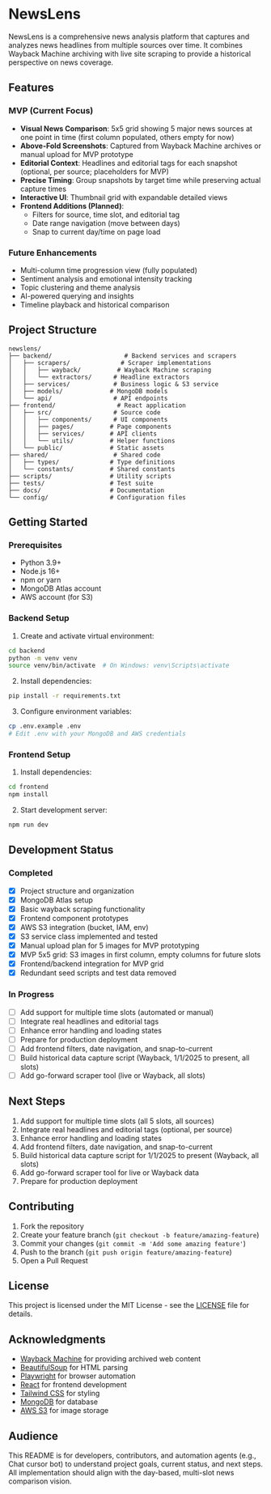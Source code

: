 # NewsLens

NewsLens is a comprehensive news analysis platform that captures and analyzes news headlines from multiple sources over time. It combines Wayback Machine archiving with live site scraping to provide a historical perspective on news coverage.

## Features

### MVP (Current Focus)
- **Visual News Comparison**: 5x5 grid showing 5 major news sources at one point in time (first column populated, others empty for now)
- **Above-Fold Screenshots**: Captured from Wayback Machine archives or manual upload for MVP prototype
- **Editorial Context**: Headlines and editorial tags for each snapshot (optional, per source; placeholders for MVP)
- **Precise Timing**: Group snapshots by target time while preserving actual capture times
- **Interactive UI**: Thumbnail grid with expandable detailed views
- **Frontend Additions (Planned)**:
  - Filters for source, time slot, and editorial tag
  - Date range navigation (move between days)
  - Snap to current day/time on page load

### Future Enhancements
- Multi-column time progression view (fully populated)
- Sentiment analysis and emotional intensity tracking
- Topic clustering and theme analysis
- AI-powered querying and insights
- Timeline playback and historical comparison

## Project Structure

```
newslens/
├── backend/                    # Backend services and scrapers
│   ├── scrapers/              # Scraper implementations
│   │   ├── wayback/          # Wayback Machine scraping
│   │   └── extractors/      # Headline extractors
│   ├── services/            # Business logic & S3 service
│   ├── models/             # MongoDB models
│   └── api/                 # API endpoints
├── frontend/                 # React application
│   ├── src/                 # Source code
│   │   ├── components/      # UI components
│   │   ├── pages/          # Page components
│   │   ├── services/       # API clients
│   │   └── utils/          # Helper functions
│   └── public/             # Static assets
├── shared/                  # Shared code
│   ├── types/              # Type definitions
│   └── constants/          # Shared constants
├── scripts/                # Utility scripts
├── tests/                  # Test suite
├── docs/                   # Documentation
└── config/                 # Configuration files
```

## Getting Started

### Prerequisites

- Python 3.9+
- Node.js 16+
- npm or yarn
- MongoDB Atlas account
- AWS account (for S3)

### Backend Setup

1. Create and activate virtual environment:
```bash
cd backend
python -m venv venv
source venv/bin/activate  # On Windows: venv\Scripts\activate
```

2. Install dependencies:
```bash
pip install -r requirements.txt
```

3. Configure environment variables:
```bash
cp .env.example .env
# Edit .env with your MongoDB and AWS credentials
```

### Frontend Setup

1. Install dependencies:
```bash
cd frontend
npm install
```

2. Start development server:
```bash
npm run dev
```

## Development Status

### Completed
- [x] Project structure and organization
- [x] MongoDB Atlas setup
- [x] Basic wayback scraping functionality
- [x] Frontend component prototypes
- [x] AWS S3 integration (bucket, IAM, env)
- [x] S3 service class implemented and tested
- [x] Manual upload plan for 5 images for MVP prototyping
- [x] MVP 5x5 grid: S3 images in first column, empty columns for future slots
- [x] Frontend/backend integration for MVP grid
- [x] Redundant seed scripts and test data removed

### In Progress
- [ ] Add support for multiple time slots (automated or manual)
- [ ] Integrate real headlines and editorial tags
- [ ] Enhance error handling and loading states
- [ ] Prepare for production deployment
- [ ] Add frontend filters, date navigation, and snap-to-current
- [ ] Build historical data capture script (Wayback, 1/1/2025 to present, all slots)
- [ ] Add go-forward scraper tool (live or Wayback, all slots)

## Next Steps
1. Add support for multiple time slots (all 5 slots, all sources)
2. Integrate real headlines and editorial tags (optional, per source)
3. Enhance error handling and loading states
4. Add frontend filters, date navigation, and snap-to-current
5. Build historical data capture script for 1/1/2025 to present (Wayback, all slots)
6. Add go-forward scraper tool for live or Wayback data
7. Prepare for production deployment

## Contributing

1. Fork the repository
2. Create your feature branch (`git checkout -b feature/amazing-feature`)
3. Commit your changes (`git commit -m 'Add some amazing feature'`)
4. Push to the branch (`git push origin feature/amazing-feature`)
5. Open a Pull Request

## License

This project is licensed under the MIT License - see the [LICENSE](LICENSE) file for details.

## Acknowledgments

- [Wayback Machine](https://archive.org/web/) for providing archived web content
- [BeautifulSoup](https://www.crummy.com/software/BeautifulSoup/) for HTML parsing
- [Playwright](https://playwright.dev/) for browser automation
- [React](https://reactjs.org/) for frontend development
- [Tailwind CSS](https://tailwindcss.com/) for styling
- [MongoDB](https://www.mongodb.com/) for database
- [AWS S3](https://aws.amazon.com/s3/) for image storage

## Audience
This README is for developers, contributors, and automation agents (e.g., Chat cursor bot) to understand project goals, current status, and next steps. All implementation should align with the day-based, multi-slot news comparison vision.
